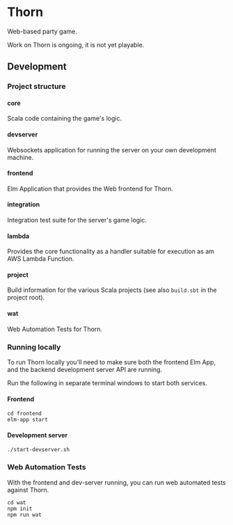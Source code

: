 Thorn
=====

Web-based party game.

Work on Thorn is ongoing, it is not yet playable.

## Development

### Project structure

#### core

Scala code containing the game's logic.

#### devserver

Websockets application for running the server on your own development
machine.

#### frontend

Elm Application that provides the Web frontend for Thorn.

#### integration

Integration test suite for the server's game logic.

#### lambda

Provides the core functionality as a handler suitable for execution as
am AWS Lambda Function.

#### project

Build information for the various Scala projects (see also `build.sbt`
in the project root).

#### wat

Web Automation Tests for Thorn.

### Running locally

To run Thorn locally you'll need to make sure both the frontend Elm
App, and the backend development server API are running.

Run the following in separate terminal windows to start both services.

#### Frontend

    cd frontend
    elm-app start

#### Development server

    ./start-devserver.sh

### Web Automation Tests

With the frontend and dev-server running, you can run web automated
tests against Thorn.

    cd wat
    npm init
    npm run wat
